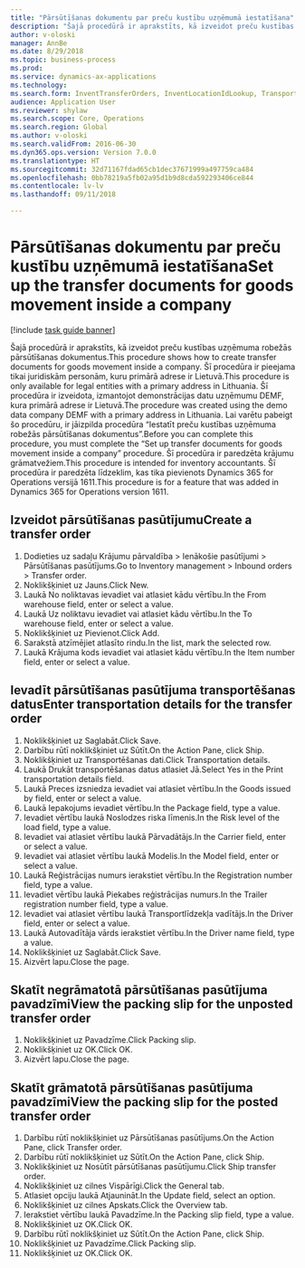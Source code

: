 ```yaml
--- 
title: "Pārsūtīšanas dokumentu par preču kustību uzņēmumā iestatīšana"
description: "Šajā procedūrā ir aprakstīts, kā izveidot preču kustības uzņēmuma robežās pārsūtīšanas dokumentus."
author: v-oloski
manager: AnnBe
ms.date: 8/29/2018
ms.topic: business-process
ms.prod: 
ms.service: dynamics-ax-applications
ms.technology: 
ms.search.form: InventTransferOrders, InventLocationIdLookup, TransportationDocument, HcmWorkerLookUp, SrsReportViewerForm, InventTransferParmShip
audience: Application User
ms.reviewer: shylaw
ms.search.scope: Core, Operations
ms.search.region: Global
ms.author: v-oloski
ms.search.validFrom: 2016-06-30
ms.dyn365.ops.version: Version 7.0.0
ms.translationtype: HT
ms.sourcegitcommit: 32d71167fdad65cb1dec37671999a497759ca484
ms.openlocfilehash: 0bb78219a5fb02a95d1b9d8cda592293406ce844
ms.contentlocale: lv-lv
ms.lasthandoff: 09/11/2018

---
```

# <a name="set-up-the-transfer-documents-for-goods-movement-inside-a-company"></a><span data-ttu-id="51384-103">Pārsūtīšanas dokumentu par preču kustību uzņēmumā iestatīšana</span><span class="sxs-lookup"><span data-stu-id="51384-103">Set up the transfer documents for goods movement inside a company</span></span>

[!include [task guide banner](../../includes/task-guide-banner.md)]

<span data-ttu-id="51384-104">Šajā procedūrā ir aprakstīts, kā izveidot preču kustības uzņēmuma robežās pārsūtīšanas dokumentus.</span><span class="sxs-lookup"><span data-stu-id="51384-104">This procedure shows how to create transfer documents for goods movement inside a company.</span></span> <span data-ttu-id="51384-105">Šī procedūra ir pieejama tikai juridiskām personām, kuru primārā adrese ir Lietuvā.</span><span class="sxs-lookup"><span data-stu-id="51384-105">This procedure is only available for legal entities with a primary address in Lithuania.</span></span> <span data-ttu-id="51384-106">Šī procedūra ir izveidota, izmantojot demonstrācijas datu uzņēmumu DEMF, kura primārā adrese ir Lietuvā.</span><span class="sxs-lookup"><span data-stu-id="51384-106">The procedure was created using the demo data company DEMF with a primary address in Lithuania.</span></span> <span data-ttu-id="51384-107">Lai varētu pabeigt šo procedūru, ir jāizpilda procedūra “Iestatīt preču kustības uzņēmuma robežās pārsūtīšanas dokumentus”.</span><span class="sxs-lookup"><span data-stu-id="51384-107">Before you can complete this procedure, you must complete the “Set up transfer documents for goods movement inside a company” procedure.</span></span> <span data-ttu-id="51384-108">Šī procedūra ir paredzēta krājumu grāmatvežiem.</span><span class="sxs-lookup"><span data-stu-id="51384-108">This procedure is intended for inventory accountants.</span></span> <span data-ttu-id="51384-109">Šī procedūra ir paredzēta līdzeklim, kas tika pievienots Dynamics 365 for Operations versijā 1611.</span><span class="sxs-lookup"><span data-stu-id="51384-109">This procedure is for a feature that was added in Dynamics 365 for Operations version 1611.</span></span>


## <a name="create-a-transfer-order"></a><span data-ttu-id="51384-110">Izveidot pārsūtīšanas pasūtījumu</span><span class="sxs-lookup"><span data-stu-id="51384-110">Create a transfer order</span></span>
1. <span data-ttu-id="51384-111">Dodieties uz sadaļu Krājumu pārvaldība > Ienākošie pasūtījumi > Pārsūtīšanas pasūtījums.</span><span class="sxs-lookup"><span data-stu-id="51384-111">Go to Inventory management > Inbound orders > Transfer order.</span></span>
2. <span data-ttu-id="51384-112">Noklikšķiniet uz Jauns.</span><span class="sxs-lookup"><span data-stu-id="51384-112">Click New.</span></span>
3. <span data-ttu-id="51384-113">Laukā No noliktavas ievadiet vai atlasiet kādu vērtību.</span><span class="sxs-lookup"><span data-stu-id="51384-113">In the From warehouse field, enter or select a value.</span></span>
4. <span data-ttu-id="51384-114">Laukā Uz noliktavu ievadiet vai atlasiet kādu vērtību.</span><span class="sxs-lookup"><span data-stu-id="51384-114">In the To warehouse field, enter or select a value.</span></span>
5. <span data-ttu-id="51384-115">Noklikšķiniet uz Pievienot.</span><span class="sxs-lookup"><span data-stu-id="51384-115">Click Add.</span></span>
6. <span data-ttu-id="51384-116">Sarakstā atzīmējiet atlasīto rindu.</span><span class="sxs-lookup"><span data-stu-id="51384-116">In the list, mark the selected row.</span></span>
7. <span data-ttu-id="51384-117">Laukā Krājuma kods ievadiet vai atlasiet kādu vērtību.</span><span class="sxs-lookup"><span data-stu-id="51384-117">In the Item number field, enter or select a value.</span></span>

## <a name="enter-transportation-details-for-the-transfer-order"></a><span data-ttu-id="51384-118">Ievadīt pārsūtīšanas pasūtījuma transportēšanas datus</span><span class="sxs-lookup"><span data-stu-id="51384-118">Enter transportation details for the transfer order</span></span>
1. <span data-ttu-id="51384-119">Noklikšķiniet uz Saglabāt.</span><span class="sxs-lookup"><span data-stu-id="51384-119">Click Save.</span></span>
2. <span data-ttu-id="51384-120">Darbību rūtī noklikšķiniet uz Sūtīt.</span><span class="sxs-lookup"><span data-stu-id="51384-120">On the Action Pane, click Ship.</span></span>
3. <span data-ttu-id="51384-121">Noklikšķiniet uz Transportēšanas dati.</span><span class="sxs-lookup"><span data-stu-id="51384-121">Click Transportation details.</span></span>
4. <span data-ttu-id="51384-122">Laukā Drukāt transportēšanas datus atlasiet Jā.</span><span class="sxs-lookup"><span data-stu-id="51384-122">Select Yes in the Print transportation details field.</span></span>
5. <span data-ttu-id="51384-123">Laukā Preces izsniedza ievadiet vai atlasiet vērtību.</span><span class="sxs-lookup"><span data-stu-id="51384-123">In the Goods issued by field, enter or select a value.</span></span>
6. <span data-ttu-id="51384-124">Laukā Iepakojums ievadiet vērtību.</span><span class="sxs-lookup"><span data-stu-id="51384-124">In the Package field, type a value.</span></span>
7. <span data-ttu-id="51384-125">Ievadiet vērtību laukā Noslodzes riska līmenis.</span><span class="sxs-lookup"><span data-stu-id="51384-125">In the Risk level of the load field, type a value.</span></span>
8. <span data-ttu-id="51384-126">Ievadiet vai atlasiet vērtību laukā Pārvadātājs.</span><span class="sxs-lookup"><span data-stu-id="51384-126">In the Carrier field, enter or select a value.</span></span>
9. <span data-ttu-id="51384-127">Ievadiet vai atlasiet vērtību laukā Modelis.</span><span class="sxs-lookup"><span data-stu-id="51384-127">In the Model field, enter or select a value.</span></span>
10. <span data-ttu-id="51384-128">Laukā Reģistrācijas numurs ierakstiet vērtību.</span><span class="sxs-lookup"><span data-stu-id="51384-128">In the Registration number field, type a value.</span></span>
11. <span data-ttu-id="51384-129">Ievadiet vērtību laukā Piekabes reģistrācijas numurs.</span><span class="sxs-lookup"><span data-stu-id="51384-129">In the Trailer registration number field, type a value.</span></span>
12. <span data-ttu-id="51384-130">Ievadiet vai atlasiet vērtību laukā Transportlīdzekļa vadītājs.</span><span class="sxs-lookup"><span data-stu-id="51384-130">In the Driver field, enter or select a value.</span></span>
13. <span data-ttu-id="51384-131">Laukā Autovadītāja vārds ierakstiet vērtību.</span><span class="sxs-lookup"><span data-stu-id="51384-131">In the Driver name field, type a value.</span></span>
14. <span data-ttu-id="51384-132">Noklikšķiniet uz Saglabāt.</span><span class="sxs-lookup"><span data-stu-id="51384-132">Click Save.</span></span>
15. <span data-ttu-id="51384-133">Aizvērt lapu.</span><span class="sxs-lookup"><span data-stu-id="51384-133">Close the page.</span></span>

## <a name="view-the-packing-slip-for-the-unposted-transfer-order"></a><span data-ttu-id="51384-134">Skatīt negrāmatotā pārsūtīšanas pasūtījuma pavadzīmi</span><span class="sxs-lookup"><span data-stu-id="51384-134">View the packing slip for the unposted transfer order</span></span>
1. <span data-ttu-id="51384-135">Noklikšķiniet uz Pavadzīme.</span><span class="sxs-lookup"><span data-stu-id="51384-135">Click Packing slip.</span></span>
2. <span data-ttu-id="51384-136">Noklikšķiniet uz OK.</span><span class="sxs-lookup"><span data-stu-id="51384-136">Click OK.</span></span>
3. <span data-ttu-id="51384-137">Aizvērt lapu.</span><span class="sxs-lookup"><span data-stu-id="51384-137">Close the page.</span></span>

## <a name="view-the-packing-slip-for-the-posted-transfer-order"></a><span data-ttu-id="51384-138">Skatīt grāmatotā pārsūtīšanas pasūtījuma pavadzīmi</span><span class="sxs-lookup"><span data-stu-id="51384-138">View the packing slip for the posted transfer order</span></span>
1. <span data-ttu-id="51384-139">Darbību rūtī noklikšķiniet uz Pārsūtīšanas pasūtījums.</span><span class="sxs-lookup"><span data-stu-id="51384-139">On the Action Pane, click Transfer order.</span></span>
2. <span data-ttu-id="51384-140">Darbību rūtī noklikšķiniet uz Sūtīt.</span><span class="sxs-lookup"><span data-stu-id="51384-140">On the Action Pane, click Ship.</span></span>
3. <span data-ttu-id="51384-141">Noklikšķiniet uz Nosūtīt pārsūtīšanas pasūtījumu.</span><span class="sxs-lookup"><span data-stu-id="51384-141">Click Ship transfer order.</span></span>
4. <span data-ttu-id="51384-142">Noklikšķiniet uz cilnes Vispārīgi.</span><span class="sxs-lookup"><span data-stu-id="51384-142">Click the General tab.</span></span>
5. <span data-ttu-id="51384-143">Atlasiet opciju laukā Atjaunināt.</span><span class="sxs-lookup"><span data-stu-id="51384-143">In the Update field, select an option.</span></span>
6. <span data-ttu-id="51384-144">Noklikšķiniet uz cilnes Apskats.</span><span class="sxs-lookup"><span data-stu-id="51384-144">Click the Overview tab.</span></span>
7. <span data-ttu-id="51384-145">Ierakstiet vērtību laukā Pavadzīme.</span><span class="sxs-lookup"><span data-stu-id="51384-145">In the Packing slip field, type a value.</span></span>
8. <span data-ttu-id="51384-146">Noklikšķiniet uz OK.</span><span class="sxs-lookup"><span data-stu-id="51384-146">Click OK.</span></span>
9. <span data-ttu-id="51384-147">Darbību rūtī noklikšķiniet uz Sūtīt.</span><span class="sxs-lookup"><span data-stu-id="51384-147">On the Action Pane, click Ship.</span></span>
10. <span data-ttu-id="51384-148">Noklikšķiniet uz Pavadzīme.</span><span class="sxs-lookup"><span data-stu-id="51384-148">Click Packing slip.</span></span>
11. <span data-ttu-id="51384-149">Noklikšķiniet uz OK.</span><span class="sxs-lookup"><span data-stu-id="51384-149">Click OK.</span></span>


